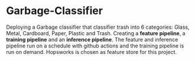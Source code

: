 # Garbage-Classifier
Deploying a Garbage classifier that classifier trash into 6 categories: Glass, Metal, Cardboard, Paper, Plastic and Trash. 
Creating a **feature pipeline**, a **training pipeline** and an **inference pipeline**. The feature and inference pipeline run on a schedule with github actions 
and the training pipeline is run on demand.
Hopsworks is chosen as feature store for this project.
